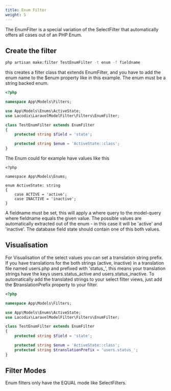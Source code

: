 ```yaml
---
title: Enum Filter
weight: 5
---
```


The EnumFilter is a special variation of the SelectFilter that automatically offers all
cases out of an PHP Enum.

## Create the filter

```bash
php artisan make:filter TestEnumFilter -t enum -f fieldname
```

this creates a filter class that extends EnumFilter, and you have to add the enum name to the
$enum property like in this example. The enum must be a string backed enum. 

```php
<?php

namespace App\Models\Filters;

use App\Models\Enums\ActiveState;
use Lacodix\LaravelModelFilter\Filters\EnumFilter;

class TestEnumFilter extends EnumFilter
{
    protected string $field = 'state';

    protected string $enum = 'ActiveState::class';
}
```

The Enum could for example have values like this
```
<?php

namespace App\Models\Enums;

enum ActiveState: string
{
    case ACTIVE = 'active';
    case INACTIVE = 'inactive';
}
```

A fieldname must be set, this will apply a where query to the model-query
where fieldname equals the given value. The possible values are automatically extracted
out of the enum - in this case it will be 'active' and 'inactive'. The database field
state should contain one of this both values.

## Visualisation

For Visualisation of the select values you can set a translation string prefix. If you
have translations for the both strings (active, inactive) in a translation file named
users.php and prefixed with 'status_', this means your translation strings have the
keys users.status_active and users.status_inactive. To automatically add the translated
strings to your select filter views, just add the $translationPrefix property to your
filter.

```php
<?php

namespace App\Models\Filters;

use App\Models\Enums\ActiveState;
use Lacodix\LaravelModelFilter\Filters\EnumFilter;

class TestEnumFilter extends EnumFilter
{
    protected string $field = 'state';

    protected string $enum = 'ActiveState::class';
    protected string $translationPrefix = 'users.status_';
}
```

## Filter Modes

Enum filters only have the EQUAL mode like SelectFilters.
